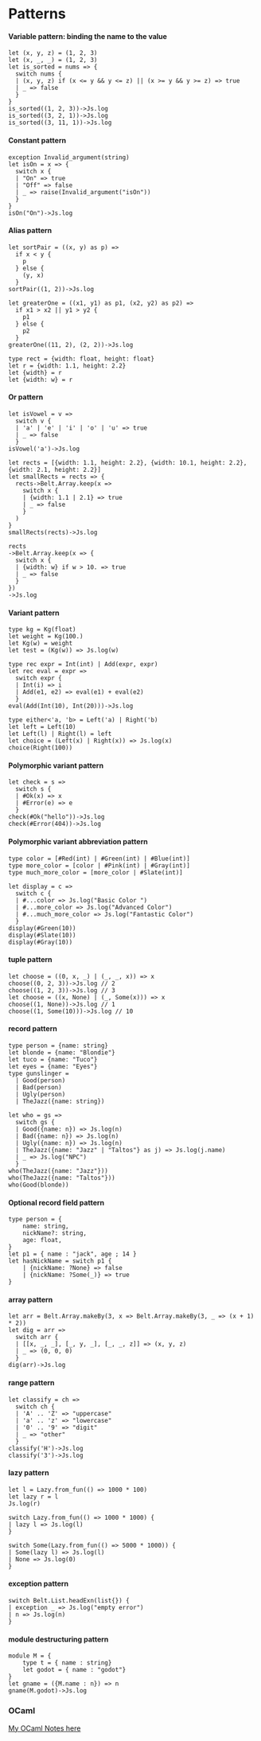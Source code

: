 # Patterns

#### Variable pattern: binding the name to the value
```reasonml
let (x, y, z) = (1, 2, 3)
let (x, _, _) = (1, 2, 3)
let is_sorted = nums => {
  switch nums {
  | (x, y, z) if (x <= y && y <= z) || (x >= y && y >= z) => true
  | _ => false
  }
}
is_sorted((1, 2, 3))->Js.log
is_sorted((3, 2, 1))->Js.log
is_sorted((3, 11, 1))->Js.log
```

#### Constant pattern
```reasonml
exception Invalid_argument(string)
let isOn = x => {
  switch x {
  | "On" => true
  | "Off" => false
  | _ => raise(Invalid_argument("isOn"))
  }
}
isOn("On")->Js.log
```

#### Alias pattern
```reasonml
let sortPair = ((x, y) as p) =>
  if x < y {
    p
  } else {
    (y, x)
  }
sortPair((1, 2))->Js.log

let greaterOne = ((x1, y1) as p1, (x2, y2) as p2) =>
  if x1 > x2 || y1 > y2 {
    p1
  } else {
    p2
  }
greaterOne((11, 2), (2, 2))->Js.log

type rect = {width: float, height: float}
let r = {width: 1.1, height: 2.2}
let {width} = r
let {width: w} = r
```

#### Or pattern
```reasonml
let isVowel = v =>
  switch v {
  | 'a' | 'e' | 'i' | 'o' | 'u' => true
  | _ => false
  }
isVowel('a')->Js.log

let rects = [{width: 1.1, height: 2.2}, {width: 10.1, height: 2.2}, {width: 2.1, height: 2.2}]
let smallRects = rects => {
  rects->Belt.Array.keep(x =>
    switch x {
    | {width: 1.1 | 2.1} => true
    | _ => false
    }
  )
}
smallRects(rects)->Js.log

rects
->Belt.Array.keep(x => {
  switch x {
  | {width: w} if w > 10. => true
  | _ => false
  }
})
->Js.log
```

#### Variant pattern
```reasonml
type kg = Kg(float)
let weight = Kg(100.)
let Kg(w) = weight
let test = (Kg(w)) => Js.log(w)

type rec expr = Int(int) | Add(expr, expr)
let rec eval = expr =>
  switch expr {
  | Int(i) => i
  | Add(e1, e2) => eval(e1) + eval(e2)
  }
eval(Add(Int(10), Int(20)))->Js.log

type either<'a, 'b> = Left('a) | Right('b)
let left = Left(10)
let Left(l) | Right(l) = left
let choice = (Left(x) | Right(x)) => Js.log(x)
choice(Right(100))
```

#### Polymorphic variant pattern
```reasonml
let check = s =>
  switch s {
  | #Ok(x) => x
  | #Error(e) => e
  }
check(#Ok("hello"))->Js.log
check(#Error(404))->Js.log
```

#### Polymorphic variant abbreviation pattern
```reasonml
type color = [#Red(int) | #Green(int) | #Blue(int)]
type more_color = [color | #Pink(int) | #Gray(int)]
type much_more_color = [more_color | #Slate(int)]

let display = c =>
  switch c {
  | #...color => Js.log("Basic Color ")
  | #...more_color => Js.log("Advanced Color")
  | #...much_more_color => Js.log("Fantastic Color")
  }
display(#Green(10))
display(#Slate(10))
display(#Gray(10))
```

#### tuple pattern
```reasonml
let choose = ((0, x, _) | (_, _, x)) => x
choose((0, 2, 3))->Js.log // 2
choose((1, 2, 3))->Js.log // 3
let choose = ((x, None) | (_, Some(x))) => x
choose((1, None))->Js.log // 1
choose((1, Some(10)))->Js.log // 10
```

#### record pattern
```reasonml
type person = {name: string}
let blonde = {name: "Blondie"}
let tuco = {name: "Tuco"}
let eyes = {name: "Eyes"}
type gunslinger =
  | Good(person)
  | Bad(person)
  | Ugly(person)
  | TheJazz({name: string})

let who = gs =>
  switch gs {
  | Good({name: n}) => Js.log(n)
  | Bad({name: n}) => Js.log(n)
  | Ugly({name: n}) => Js.log(n)
  | TheJazz({name: "Jazz" | "Taltos"} as j) => Js.log(j.name)
  | _ => Js.log("NPC")
  }
who(TheJazz({name: "Jazz"}))
who(TheJazz({name: "Taltos"}))
who(Good(blonde))

```
#### Optional record field pattern
```reasonml
type person = {
    name: string,
    nickName?: string,
    age: float,
}
let p1 = { name : "jack", age ; 14 }
let hasNickName = switch p1 {
	| {nickName: ?None} => false
	| {nickName: ?Some(_)} => true
}
```

#### array pattern
```reasonml
let arr = Belt.Array.makeBy(3, x => Belt.Array.makeBy(3, _ => (x + 1) * 2))
let dig = arr =>
  switch arr {
  | [[x, _, _], [_, y, _], [_, _, z]] => (x, y, z)
  | _ => (0, 0, 0)
  }
dig(arr)->Js.log
```

#### range pattern
```reasonml
let classify = ch =>
  switch ch {
  | 'A' .. 'Z' => "uppercase"
  | 'a' .. 'z' => "lowercase"
  | '0' .. '9' => "digit"
  | _ => "other"
  }
classify('H')->Js.log
classify('3')->Js.log
```

#### lazy pattern
```reasonml
let l = Lazy.from_fun(() => 1000 * 100)
let lazy r = l
Js.log(r)

switch Lazy.from_fun(() => 1000 * 1000) {
| lazy l => Js.log(l)
}

switch Some(Lazy.from_fun(() => 5000 * 1000)) {
| Some(lazy l) => Js.log(l)
| None => Js.log(0)
}
```

#### exception pattern
```reasonml
switch Belt.List.headExn(list{}) {
| exception _ => Js.log("empty error")
| n => Js.log(n)
}
```

#### module destructuring pattern
```reasonml
module M = {
    type t = { name : string}
    let godot = { name : "godot"}
}
let gname = ({M.name : n}) => n
gname(M.godot)->Js.log
```

### OCaml
[My OCaml Notes here](https://github.com/nyinyithann/notes_on_ocaml/blob/main/notes/lang/patterns.ipynb)
